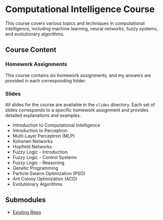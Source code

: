 # Computational Intelligence Course

This course covers various topics and techniques in computational intelligence, including machine learning, neural networks, fuzzy systems, and evolutionary algorithms.

## Course Content

### Homework Assignments

This course contains six homework assignments, and my answers are provided in each corresponding folder.
### Slides

All slides for the course are available in the `slides` directory. Each set of slides corresponds to a specific homework assignment and provides detailed explanations and examples.

- Introduction to Computational Intelligence
- Introduction to Perceptron
- Multi-Layer Perceptron (MLP)
- Kohonen Networks
- Hopfield Networks
- Fuzzy Logic - Introduction
- Fuzzy Logic - Control Systems
- Fuzzy Logic - Reasoning
- Genetic Programming
- Particle Swarm Optimization (PSO)
- Ant Colony Optimization (ACO)
- Evolutionary Algorithms

## Submodules

- [Existing Repo](https://github.com/baktash81/Fuzzy_Control_System)

